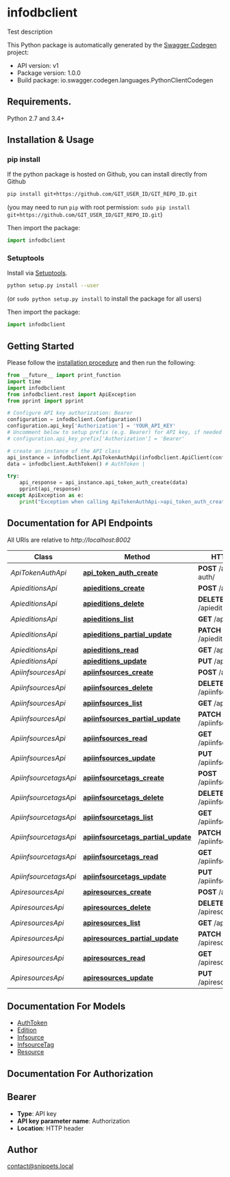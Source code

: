 # infodbclient
Test description

This Python package is automatically generated by the [Swagger Codegen](https://github.com/swagger-api/swagger-codegen) project:

- API version: v1
- Package version: 1.0.0
- Build package: io.swagger.codegen.languages.PythonClientCodegen

## Requirements.

Python 2.7 and 3.4+

## Installation & Usage
### pip install

If the python package is hosted on Github, you can install directly from Github

```sh
pip install git+https://github.com/GIT_USER_ID/GIT_REPO_ID.git
```
(you may need to run `pip` with root permission: `sudo pip install git+https://github.com/GIT_USER_ID/GIT_REPO_ID.git`)

Then import the package:
```python
import infodbclient 
```

### Setuptools

Install via [Setuptools](http://pypi.python.org/pypi/setuptools).

```sh
python setup.py install --user
```
(or `sudo python setup.py install` to install the package for all users)

Then import the package:
```python
import infodbclient
```

## Getting Started

Please follow the [installation procedure](#installation--usage) and then run the following:

```python
from __future__ import print_function
import time
import infodbclient
from infodbclient.rest import ApiException
from pprint import pprint

# Configure API key authorization: Bearer
configuration = infodbclient.Configuration()
configuration.api_key['Authorization'] = 'YOUR_API_KEY'
# Uncomment below to setup prefix (e.g. Bearer) for API key, if needed
# configuration.api_key_prefix['Authorization'] = 'Bearer'

# create an instance of the API class
api_instance = infodbclient.ApiTokenAuthApi(infodbclient.ApiClient(configuration))
data = infodbclient.AuthToken() # AuthToken | 

try:
    api_response = api_instance.api_token_auth_create(data)
    pprint(api_response)
except ApiException as e:
    print("Exception when calling ApiTokenAuthApi->api_token_auth_create: %s\n" % e)

```

## Documentation for API Endpoints

All URIs are relative to *http://localhost:8002*

Class | Method | HTTP request | Description
------------ | ------------- | ------------- | -------------
*ApiTokenAuthApi* | [**api_token_auth_create**](docs/ApiTokenAuthApi.md#api_token_auth_create) | **POST** /api-token-auth/ | 
*ApieditionsApi* | [**apieditions_create**](docs/ApieditionsApi.md#apieditions_create) | **POST** /apieditions/ | 
*ApieditionsApi* | [**apieditions_delete**](docs/ApieditionsApi.md#apieditions_delete) | **DELETE** /apieditions/{id}/ | 
*ApieditionsApi* | [**apieditions_list**](docs/ApieditionsApi.md#apieditions_list) | **GET** /apieditions/ | 
*ApieditionsApi* | [**apieditions_partial_update**](docs/ApieditionsApi.md#apieditions_partial_update) | **PATCH** /apieditions/{id}/ | 
*ApieditionsApi* | [**apieditions_read**](docs/ApieditionsApi.md#apieditions_read) | **GET** /apieditions/{id}/ | 
*ApieditionsApi* | [**apieditions_update**](docs/ApieditionsApi.md#apieditions_update) | **PUT** /apieditions/{id}/ | 
*ApiinfsourcesApi* | [**apiinfsources_create**](docs/ApiinfsourcesApi.md#apiinfsources_create) | **POST** /apiinfsources/ | 
*ApiinfsourcesApi* | [**apiinfsources_delete**](docs/ApiinfsourcesApi.md#apiinfsources_delete) | **DELETE** /apiinfsources/{id}/ | 
*ApiinfsourcesApi* | [**apiinfsources_list**](docs/ApiinfsourcesApi.md#apiinfsources_list) | **GET** /apiinfsources/ | 
*ApiinfsourcesApi* | [**apiinfsources_partial_update**](docs/ApiinfsourcesApi.md#apiinfsources_partial_update) | **PATCH** /apiinfsources/{id}/ | 
*ApiinfsourcesApi* | [**apiinfsources_read**](docs/ApiinfsourcesApi.md#apiinfsources_read) | **GET** /apiinfsources/{id}/ | 
*ApiinfsourcesApi* | [**apiinfsources_update**](docs/ApiinfsourcesApi.md#apiinfsources_update) | **PUT** /apiinfsources/{id}/ | 
*ApiinfsourcetagsApi* | [**apiinfsourcetags_create**](docs/ApiinfsourcetagsApi.md#apiinfsourcetags_create) | **POST** /apiinfsourcetags/ | 
*ApiinfsourcetagsApi* | [**apiinfsourcetags_delete**](docs/ApiinfsourcetagsApi.md#apiinfsourcetags_delete) | **DELETE** /apiinfsourcetags/{id}/ | 
*ApiinfsourcetagsApi* | [**apiinfsourcetags_list**](docs/ApiinfsourcetagsApi.md#apiinfsourcetags_list) | **GET** /apiinfsourcetags/ | 
*ApiinfsourcetagsApi* | [**apiinfsourcetags_partial_update**](docs/ApiinfsourcetagsApi.md#apiinfsourcetags_partial_update) | **PATCH** /apiinfsourcetags/{id}/ | 
*ApiinfsourcetagsApi* | [**apiinfsourcetags_read**](docs/ApiinfsourcetagsApi.md#apiinfsourcetags_read) | **GET** /apiinfsourcetags/{id}/ | 
*ApiinfsourcetagsApi* | [**apiinfsourcetags_update**](docs/ApiinfsourcetagsApi.md#apiinfsourcetags_update) | **PUT** /apiinfsourcetags/{id}/ | 
*ApiresourcesApi* | [**apiresources_create**](docs/ApiresourcesApi.md#apiresources_create) | **POST** /apiresources/ | 
*ApiresourcesApi* | [**apiresources_delete**](docs/ApiresourcesApi.md#apiresources_delete) | **DELETE** /apiresources/{id}/ | 
*ApiresourcesApi* | [**apiresources_list**](docs/ApiresourcesApi.md#apiresources_list) | **GET** /apiresources/ | 
*ApiresourcesApi* | [**apiresources_partial_update**](docs/ApiresourcesApi.md#apiresources_partial_update) | **PATCH** /apiresources/{id}/ | 
*ApiresourcesApi* | [**apiresources_read**](docs/ApiresourcesApi.md#apiresources_read) | **GET** /apiresources/{id}/ | 
*ApiresourcesApi* | [**apiresources_update**](docs/ApiresourcesApi.md#apiresources_update) | **PUT** /apiresources/{id}/ | 


## Documentation For Models

 - [AuthToken](docs/AuthToken.md)
 - [Edition](docs/Edition.md)
 - [Infsource](docs/Infsource.md)
 - [InfsourceTag](docs/InfsourceTag.md)
 - [Resource](docs/Resource.md)


## Documentation For Authorization


## Bearer

- **Type**: API key
- **API key parameter name**: Authorization
- **Location**: HTTP header


## Author

contact@snippets.local

